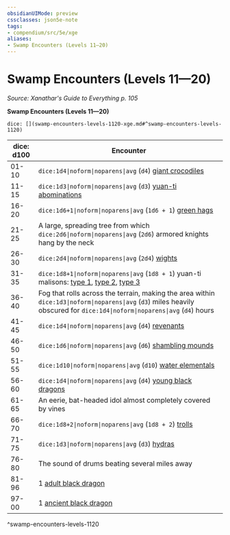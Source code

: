 ```yaml
---
obsidianUIMode: preview
cssclasses: json5e-note
tags:
- compendium/src/5e/xge
aliases:
- Swamp Encounters (Levels 11—20)
---
```

# Swamp Encounters (Levels 11—20)
*Source: Xanathar's Guide to Everything p. 105* 

**Swamp Encounters (Levels 11—20)**

`dice: [](swamp-encounters-levels-1120-xge.md#^swamp-encounters-levels-1120)`

| dice: d100 | Encounter |
|------------|-----------|
| 01-10 | `dice:1d4\|noform\|noparens\|avg` (`d4`) [giant crocodiles](/3-Mechanics/CLI/bestiary/beast/giant-crocodile-xmm.md) |
| 11-15 | `dice:1d3\|noform\|noparens\|avg` (`d3`) [yuan-ti abominations](/3-Mechanics/CLI/bestiary/monstrosity/yuan-ti-abomination-xmm.md) |
| 16-20 | `dice:1d6+1\|noform\|noparens\|avg` (`1d6 + 1`) [green hags](/3-Mechanics/CLI/bestiary/fey/green-hag-xmm.md) |
| 21-25 | A large, spreading tree from which `dice:2d6\|noform\|noparens\|avg` (`2d6`) armored knights hang by the neck |
| 26-30 | `dice:2d4\|noform\|noparens\|avg` (`2d4`) [wights](/3-Mechanics/CLI/bestiary/undead/wight-xmm.md) |
| 31-35 | `dice:1d8+1\|noform\|noparens\|avg` (`1d8 + 1`) yuan-ti malisons: [type 1](/3-Mechanics/CLI/bestiary/monstrosity/yuan-ti-malison-type-1-xmm.md), [type 2](/3-Mechanics/CLI/bestiary/monstrosity/yuan-ti-malison-type-2-xmm.md), [type 3](/3-Mechanics/CLI/bestiary/monstrosity/yuan-ti-malison-type-3-xmm.md) |
| 36-40 | Fog that rolls across the terrain, making the area within `dice:1d3\|noform\|noparens\|avg` (`d3`) miles heavily obscured for `dice:1d4\|noform\|noparens\|avg` (`d4`) hours |
| 41-45 | `dice:1d4\|noform\|noparens\|avg` (`d4`) [revenants](/3-Mechanics/CLI/bestiary/undead/revenant-xmm.md) |
| 46-50 | `dice:1d6\|noform\|noparens\|avg` (`d6`) [shambling mounds](/3-Mechanics/CLI/bestiary/plant/shambling-mound-xmm.md) |
| 51-55 | `dice:1d10\|noform\|noparens\|avg` (`d10`) [water elementals](/3-Mechanics/CLI/bestiary/elemental/water-elemental-xmm.md) |
| 56-60 | `dice:1d4\|noform\|noparens\|avg` (`d4`) [young black dragons](/3-Mechanics/CLI/bestiary/dragon/young-black-dragon-xmm.md) |
| 61-65 | An eerie, bat-headed idol almost completely covered by vines |
| 66-70 | `dice:1d8+2\|noform\|noparens\|avg` (`1d8 + 2`) [trolls](/3-Mechanics/CLI/bestiary/giant/troll-xmm.md) |
| 71-75 | `dice:1d3\|noform\|noparens\|avg` (`d3`) [hydras](/3-Mechanics/CLI/bestiary/monstrosity/hydra-xmm.md) |
| 76-80 | The sound of drums beating several miles away |
| 81-96 | 1 [adult black dragon](/3-Mechanics/CLI/bestiary/dragon/adult-black-dragon-xmm.md) |
| 97-00 | 1 [ancient black dragon](/3-Mechanics/CLI/bestiary/dragon/ancient-black-dragon-xmm.md) |
^swamp-encounters-levels-1120